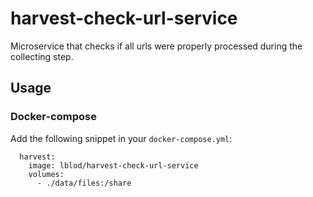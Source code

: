 # harvest-check-url-service
Microservice that checks if all urls were properly processed during the collecting step.


## Usage

### Docker-compose
Add the following snippet in your `docker-compose.yml`:
```
  harvest:
    image: lblod/harvest-check-url-service
    volumes:
      - ./data/files:/share
```


